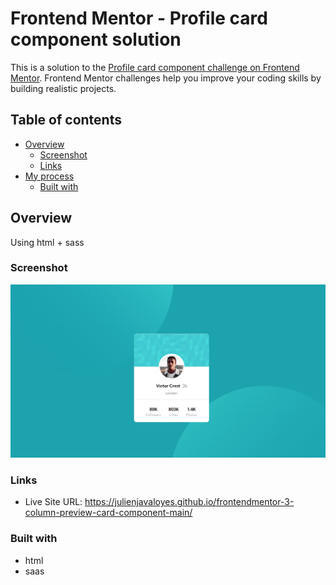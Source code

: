 # Frontend Mentor - Profile card component solution

This is a solution to the [Profile card component challenge on Frontend Mentor](https://www.frontendmentor.io/challenges/profile-card-component-cfArpWshJ). Frontend Mentor challenges help you improve your coding skills by building realistic projects.

## Table of contents

- [Overview](#overview)
  - [Screenshot](#screenshot)
  - [Links](#links)
- [My process](#my-process)
  - [Built with](#built-with)

## Overview

Using html + sass

### Screenshot

![ScreenShot](/images/screenshotdesktop.png?raw=true)

### Links

- Live Site URL: https://julienjavaloyes.github.io/frontendmentor-3-column-preview-card-component-main/

### Built with

- html
- saas
